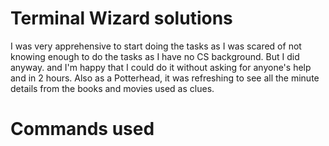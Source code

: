 # Terminal Wizard solutions
I was very apprehensive to start doing the tasks as I was scared of not knowing enough to do the tasks as I have no CS background. But I did anyway. and I'm happy that I could do it without asking for anyone's help and in 2 hours. Also as a Potterhead, it was refreshing to see all the minute details from the books and movies used as clues. 
<br>
# Commands used

